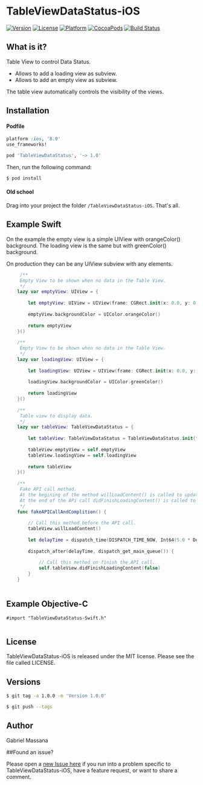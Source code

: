 # TableViewDataStatus-iOS

[![Version](https://img.shields.io/cocoapods/v/TableViewDataStatus.svg?style=flat-square)](http://cocoapods.org/pods/TableViewDataStatus)
[![License](https://img.shields.io/cocoapods/l/TableViewDataStatus.svg?style=flat-square)](http://cocoapods.org/pods/TableViewDataStatus)
[![Platform](https://img.shields.io/cocoapods/p/TableViewDataStatus.svg?style=flat-square)](http://cocoapods.org/pods/TableViewDataStatus)
[![CocoaPods](https://img.shields.io/cocoapods/metrics/doc-percent/TableViewDataStatus.svg?style=flat-square)](http://cocoapods.org/pods/TableViewDataStatus)
[![Build Status](https://img.shields.io/travis/GabrielMassana/TableViewDataStatus-iOS/master.svg?style=flat-square)](https://travis-ci.org/GabrielMassana/TableViewDataStatus-iOS)

##   What is it?

Table View to control Data Status. 

 - Allows to add a loading view as subview.
 - Allows to add an empty view as subview.

The table view automatically controls the visibility of the views.

## Installation

#### Podfile

```ruby
platform :ios, '8.0'
use_frameworks!

pod 'TableViewDataStatus', '~> 1.0'
```

Then, run the following command:

```bash
$ pod install
```

#### Old school

Drag into your project the folder `/TableViewDataStatus-iOS`. That's all.

## Example Swift

On the example the empty view is a simple UIView with orangeColor() background. 
The loading view is the same but with greenColor() background.

On production they can be any UIView subview with any elements.

```swift
     /**
     Empty View to be shown when no data in the Table View.
     */
    lazy var emptyView: UIView = {
        
        let emptyView: UIView = UIView(frame: CGRect.init(x: 0.0, y: 0.0, width: CGRectGetWidth(UIScreen.mainScreen().bounds), height: CGRectGetHeight(UIScreen.mainScreen().bounds)))
        
        emptyView.backgroundColor = UIColor.orangeColor()
        
        return emptyView
    }()
    
    /**
     Empty View to be shown when no data in the Table View.
     */
    lazy var loadingView: UIView = {
        
        let loadingView: UIView = UIView(frame: CGRect.init(x: 0.0, y: 0.0, width: CGRectGetWidth(UIScreen.mainScreen().bounds), height: CGRectGetHeight(UIScreen.mainScreen().bounds)))
        
        loadingView.backgroundColor = UIColor.greenColor()
        
        return loadingView
    }()
    
    /**
     Table view to display data.
     */
    lazy var tableView: TableViewDataStatus = {
        
        let tableView: TableViewDataStatus = TableViewDataStatus.init(frame: UIScreen.mainScreen().bounds, style: .Plain)
        
        tableView.emptyView = self.emptyView
        tableView.loadingView = self.loadingView
        
        return tableView
    }()
    
    /**
     Fake API call method. 
     At the begining of the method willLoadContent() is called to update the loadingView visibility.
     At the end of the APi call didFinishLoadingContent() is called to update again the views visibilities.
     */
    func fakeAPICallAndComplition() {
        
        // Call this method before the API call.
        tableView.willLoadContent()
        
        let delayTime = dispatch_time(DISPATCH_TIME_NOW, Int64(5.0 * Double(NSEC_PER_SEC)))
        
        dispatch_after(delayTime, dispatch_get_main_queue()) {
            
            // Call this method on finish the API call.
            self.tableView.didFinishLoadingContent(false)
        }
    }    
    

```

## Example Objective-C

```objc
#import "TableViewDataStatus-Swift.h"


```

## License

TableViewDataStatus-iOS is released under the MIT license. Please see the file called LICENSE.

## Versions

```bash
$ git tag -a 1.0.0 -m 'Version 1.0.0'

$ git push --tags
```

## Author

Gabriel Massana

##Found an issue?

Please open a [new Issue here](https://github.com/GabrielMassana/TableViewDataStatus-iOS/issues/new) if you run into a problem specific to TableViewDataStatus-iOS, have a feature request, or want to share a comment.
